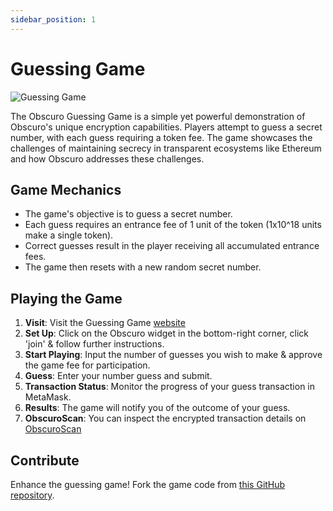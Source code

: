 ```yaml
---
sidebar_position: 1
---
```

# Guessing Game

![Guessing Game](../assets/guessing-game.png)

The Obscuro Guessing Game is a simple yet powerful demonstration of Obscuro's unique encryption capabilities. Players attempt to guess a secret number, with each guess requiring a token fee. The game showcases the challenges of maintaining secrecy in transparent ecosystems like Ethereum and how Obscuro addresses these challenges.

## **Game Mechanics**

- The game's objective is to guess a secret number.
- Each guess requires an entrance fee of 1 unit of the token (1x10^18 units make a single token).
- Correct guesses result in the player receiving all accumulated entrance fees.
- The game then resets with a new random secret number.

## **Playing the Game**

1. **Visit**: Visit the Guessing Game [website](https://guessing-game-with-widget.vercel.app/)
2. **Set Up**: Click on the Obscuro widget in the bottom-right corner, click 'join' & follow further instructions.
3. **Start Playing**: Input the number of guesses you wish to make & approve the game fee for participation.
4. **Guess**: Enter your number guess and submit.
5. **Transaction Status**: Monitor the progress of your guess transaction in MetaMask.
6. **Results**: The game will notify you of the outcome of your guess.
7. **ObscuroScan**: You can inspect the encrypted transaction details on [ObscuroScan](https://testnet.obscuroscan.io/)

## **Contribute**

Enhance the guessing game! Fork the game code from [this GitHub repository](#).
